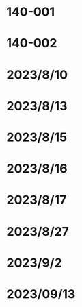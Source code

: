 # 140-001
# 140-002
# 2023/8/10
# 2023/8/13
# 2023/8/15
# 2023/8/16
# 2023/8/17
# 2023/8/27
# 2023/9/2
# 2023/09/13
